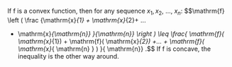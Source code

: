 If f is a convex function, then for any sequence $x_{1}, x_{2},$ ...,
$x_{n}:$
$$\mathrm{f} \left ( \frac {\mathrm{x}_{1} + \mathrm{x}_{2}+ ... 
+ \mathrm{x}_{\mathrm{n}} }{\mathrm{n}} \right )
\leq 
\frac{ \mathrm{f}( \mathrm{x}_{1}) + \mathrm{f}( \mathrm{x}_{2})
+... + \mathrm{f}( \mathrm{x}_{ \mathrm{n} } ) }{ \mathrm{n}} .$$ If f
is concave, the inequality is the other way around.
